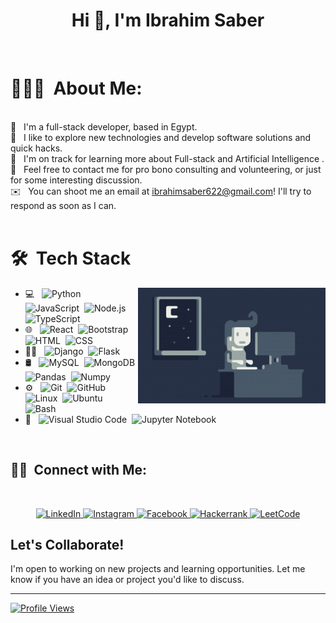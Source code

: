<h1 align="center">Hi 👋, I'm Ibrahim Saber</h1>

<br>
<h1>👨🏻‍💻 &nbsp;About Me:</h1> <br>
👋 &nbsp; I'm a full-stack developer, based in Egypt. <br>
🤖 &nbsp; I like to explore new technologies and develop software solutions and quick hacks.<br>
🌱 &nbsp; I'm on track for learning more about Full-stack and Artificial Intelligence .<br>
💬 &nbsp; Feel free to contact me for pro bono consulting and volunteering, or just for some interesting discussion.<br>
✉️ &nbsp; You can shoot me an email at <a href="mailto:ibrahimsaber622@gmail.com">ibrahimsaber622@gmail.com</a>! I'll try to respond as soon as I can.<br>
<!--📄 &nbsp;Please have a look at my [Résumé](https://www.ibra.com/resume.html) for more details about me. I'm open to feedback and suggestions!-->

<br>
<h1>🛠 &nbsp;Tech Stack</h1>
<img alt="Night Coding" src="https://raw.githubusercontent.com/AVS1508/AVS1508/master/assets/Night-Coding.gif" align="right"/>

- 💻 &nbsp;
    ![Python](https://img.shields.io/badge/Python-000000?style=flat&logo=python&logoColor=white)&nbsp;
    ![JavaScript](https://img.shields.io/badge/JavaScript-000000?style=flat&logo=javascript&logoColor=white)&nbsp;
    ![Node.js](https://img.shields.io/badge/Node.js-000000?style=flat&logo=node.js&logoColor=white)&nbsp;
    ![TypeScript](https://img.shields.io/badge/TypeScript-000000?style=flat&logo=typescript&logoColor=white)
- 🌐 &nbsp;
    ![React](https://img.shields.io/badge/React-000000?style=flat&logo=react&logoColor=white)&nbsp;
    ![Bootstrap](https://img.shields.io/badge/Bootstrap-000000?style=flat&logo=bootstrap&logoColor=white)&nbsp;
    ![HTML](https://img.shields.io/badge/HTML-000000?style=flat&logo=html5&logoColor=white)&nbsp;
    ![CSS](https://img.shields.io/badge/CSS-000000?style=flat&logo=css3&logoColor=white)
- 👨‍💻 &nbsp;
    ![Django](https://img.shields.io/badge/Django-000000?style=flat&logo=django&logoColor=white)&nbsp;
    ![Flask](https://img.shields.io/badge/Flask-000000?style=flat&logo=flask&logoColor=white)
- 🛢 &nbsp;
  ![MySQL](https://img.shields.io/badge/MySQL-000000?style=flat&logo=mysql&logoColor=white)&nbsp;
  ![MongoDB](https://img.shields.io/badge/MongoDB-000000?style=flat&logo=mongodb&logoColor=white)&nbsp;
  ![Pandas](https://img.shields.io/badge/Pandas-000000?style=flat&logo=pandas&logoColor=white)&nbsp;
  ![Numpy](https://img.shields.io/badge/Numpy-000000?style=flat&logo=numpy&logoColor=white)
- ⚙️ &nbsp;
    ![Git](https://img.shields.io/badge/Git-000000?style=flat&logo=git&logoColor=white)&nbsp;
    ![GitHub](https://img.shields.io/badge/GitHub-000000?style=flat&logo=github&logoColor=white)&nbsp;
    ![Linux](https://img.shields.io/badge/Linux-000000?style=flat&logo=linux&logoColor=white)&nbsp;
    ![Ubuntu](https://img.shields.io/badge/Ubuntu-000000?style=flat&logo=ubuntu&logoColor=white)&nbsp;
    ![Bash](https://img.shields.io/badge/Bash-000000?style=flat&logo=gnu-bash&logoColor=white)
- 🔧 &nbsp;
  ![Visual Studio Code](https://img.shields.io/badge/Visual_Studio_Code-000000?style=flat&logo=visual-studio-code&logoColor=white)&nbsp;
  ![Jupyter Notebook](https://img.shields.io/badge/Jupyter_Notebook-000000?style=flat&logo=jupyter&logoColor=white)

<br>
<!-- <h1>📊 &nbsp;GitHub Stats</h1> -->
<!-- <p align="center"> <a href="https://github.com/ibrahimsaber1"><img src="https://github-readme-stats.vercel.app/api?username=ibrahimsaber1&show_icons=true&theme=radical" alt="Ibrahim's GitHub Stats"/></a>
<!-- <a href="https://github.com/ibrahimsaber1"> <img src="https://github-readme-stats.vercel.app/api/top-langs/?username=ibrahimsaber1&layout=compact&theme=radical" alt="Ibrahim's Top Languages"/> </a> </p> --> 


<h2>🤝🏻 &nbsp;Connect with Me:</h2> <br>

<p align="center">
  <a href="https://www.linkedin.com/in/ibrahim1saber/" target="blank">
    <img src="https://img.shields.io/badge/LinkedIn-000000?style=flat&logo=linkedin&logoColor=white" alt="LinkedIn" height="30" />
  </a>
  <a href="https://www.instagram.com/ibrahimsabe.r/" target="blank">
    <img src="https://img.shields.io/badge/Instagram-000000?style=flat&logo=instagram&logoColor=white" alt="Instagram" height="30" />
  </a>
  <a href="https://www.facebook.com/ibrahim1saber/" target="blank">
    <img src="https://img.shields.io/badge/Facebook-000000?style=flat&logo=facebook&logoColor=white" alt="Facebook" height="30" />
  </a>
  <a href="https://www.hackerrank.com/profile/ibrahimsaber622" target="blank">
    <img src="https://img.shields.io/badge/Hackerrank-000000?style=flat&logo=hackerrank&logoColor=white" alt="Hackerrank" height="30" />
  </a>
  <a href="https://leetcode.com/u/ibrahimsaber622/" target="blank">
    <img src="https://img.shields.io/badge/LeetCode-000000?style=flat&logo=leetcode&logoColor=white" alt="LeetCode" height="30" />
  </a>
  <!-- <a href="" target="blank">
    <img src="https://img.shields.io/badge/Twitter-000000?style=flat&logo=twitter&logoColor=white" alt="Twitter" height="30"  />
  </a> -->
</p>

## Let's Collaborate!

I'm open to working on new projects and learning opportunities. Let me know if you have an idea or project you'd like to discuss.

---

[![Profile Views](https://komarev.com/ghpvc/?username=ibrahimsaber1&color=brightgreen)](https://github.com/ibrahimsaber1)
